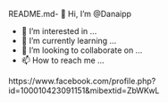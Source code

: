 README.md- 👋 Hi, I’m @Danaipp
- 👀 I’m interested in ...
- 🌱 I’m currently learning ...
- 💞️ I’m looking to collaborate on ...
- 📫 How to reach me ...

<!---
Danaipp/Danaipp is a ✨ special ✨ repository because its `README.md` (this file) appears on your GitHub profile.
You can click the Preview link to take a look at your changes.
--->https://www.facebook.com/profile.php?id=100010423091151&mibextid=ZbWKwL
